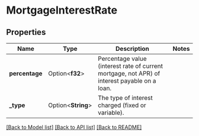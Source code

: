 # MortgageInterestRate

## Properties

Name | Type | Description | Notes
------------ | ------------- | ------------- | -------------
**percentage** | Option<**f32**> | Percentage value (interest rate of current mortgage, not APR) of interest payable on a loan. | 
**_type** | Option<**String**> | The type of interest charged (fixed or variable). | 

[[Back to Model list]](../README.md#documentation-for-models) [[Back to API list]](../README.md#documentation-for-api-endpoints) [[Back to README]](../README.md)


